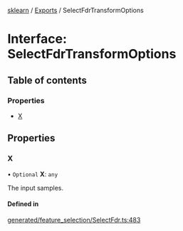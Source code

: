 [sklearn](../readme.md) / [Exports](../modules.md) / SelectFdrTransformOptions

# Interface: SelectFdrTransformOptions

## Table of contents

### Properties

- [X](SelectFdrTransformOptions.md#x)

## Properties

### X

• `Optional` **X**: `any`

The input samples.

#### Defined in

[generated/feature_selection/SelectFdr.ts:483](https://github.com/transitive-bullshit/scikit-learn-ts/blob/367336a/packages/sklearn/src/generated/feature_selection/SelectFdr.ts#L483)
